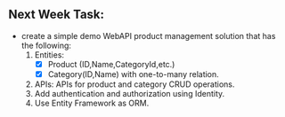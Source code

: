 ## Next Week Task:

- create a simple demo WebAPI product management solution that has the following:
    1. Entities:
        - [x] Product (ID,Name,CategoryId,etc.)
        - [x] Category(ID,Name) with one-to-many relation.
    2. APIs: APIs for product and category CRUD operations.
    3. Add authentication and authorization using Identity.
    4. Use Entity Framework as ORM.